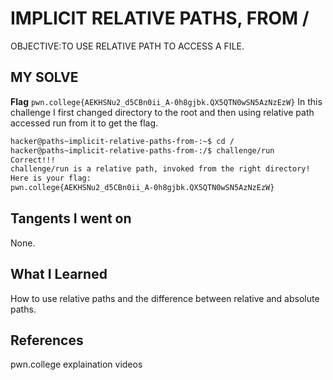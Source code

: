 # IMPLICIT RELATIVE PATHS, FROM /
OBJECTIVE:TO USE RELATIVE PATH TO ACCESS A FILE.
## MY SOLVE
**Flag** `pwn.college{AEKHSNu2_d5CBn0ii_A-0h8gjbk.QX5QTN0wSN5AzNzEzW}`
In this challenge I first changed directory to the root and then using relative path accessed run from it to get the flag.
```bash
hacker@paths~implicit-relative-paths-from-:~$ cd /
hacker@paths~implicit-relative-paths-from-:/$ challenge/run
Correct!!!
challenge/run is a relative path, invoked from the right directory!
Here is your flag:
pwn.college{AEKHSNu2_d5CBn0ii_A-0h8gjbk.QX5QTN0wSN5AzNzEzW}
```
## Tangents I went on
None.
## What I Learned
How to use relative paths and the difference between relative and absolute paths.
## References
pwn.college explaination videos
